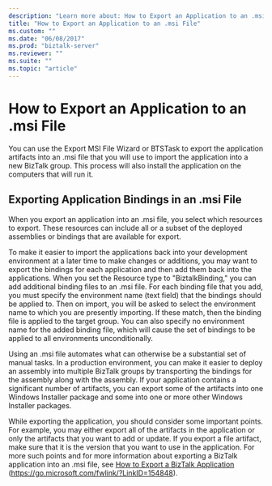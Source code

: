 ```yaml
---
description: "Learn more about: How to Export an Application to an .msi File"
title: "How to Export an Application to an .msi File"
ms.custom: ""
ms.date: "06/08/2017"
ms.prod: "biztalk-server"
ms.reviewer: ""
ms.suite: ""
ms.topic: "article"
---
```

# How to Export an Application to an .msi File
You can use the Export MSI File Wizard or BTSTask to export the application artifacts into an .msi file that you will use to import the application into a new BizTalk group. This process will also install the application on the computers that will run it.

## Exporting Application Bindings in an .msi File
 When you export an application into an .msi file, you select which resources to export. These resources can include all or a subset of the deployed assemblies or bindings that are available for export.

 To make it easier to import the applications back into your development environment at a later time to make changes or additions, you may want to export the bindings for each application and then add them back into the applications. When you set the Resource type to "BiztalkBinding," you can add additional binding files to an .msi file. For each binding file that you add, you must specify the environment name (text field) that the bindings should be applied to. Then on import, you will be asked to select the environment name to which you are presently importing. If these match, then the binding file is applied to the target group. You can also specify no environment name for the added binding file, which will cause the set of bindings to be applied to all environments unconditionally.

 Using an .msi file automates what can otherwise be a substantial set of manual tasks. In a production environment, you can make it easier to deploy an assembly into multiple BizTalk groups by transporting the bindings for the assembly along with the assembly. If your application contains a significant number of artifacts, you can export some of the artifacts into one Windows Installer package and some into one or more other Windows Installer packages.

 While exporting the application, you should consider some important points. For example, you may either export all of the artifacts in the application or only the artifacts that you want to add or update. If you export a file artifact, make sure that it is the version that you want to use in the application. For more such points and for more information about exporting a BizTalk application into an .msi file, see [How to Export a BizTalk Application](../core/how-to-export-a-biztalk-application.md) (https://go.microsoft.com/fwlink/?LinkID=154848).